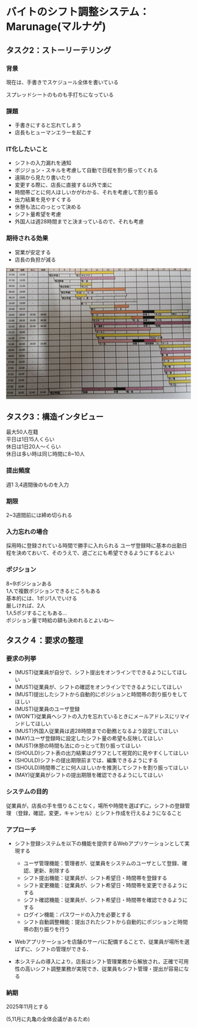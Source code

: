# バイトのシフト調整システム：Marunage(マルナゲ)

## タスク2：ストーリーテリング

### 背景
現在は、手書きでスケジュール全体を書いている

スプレッドシートのものも手打ちになっている

### 課題
- 手書きにすると忘れてしまう
- 店長もヒューマンエラーを起こす

### IT化したいこと
- シフトの入力漏れを通知
- ポジジョン・スキルを考慮して自動で日程を割り振ってくれる
- 遠隔から見たり書いたり
- 変更する際に、店長に直接する以外で楽に
- 時間帯ごとに何人ほしいかがわかる、それを考慮して割り振る
- 出力結果を見やすくする
- 休憩も法にのっとって決める
- シフト量希望を考慮
- 外国人は週28時間までと決まっているので、それも考慮

### 期待される効果
- 営業が安定する
- 店長の負担が減る

![](images\IMG_4273.jpg)

## タスク3：構造インタビュー
最大50人在籍  
平日は1日15人くらい  
休日は1日20人～くらい  
休日は多い時は同じ時間に8~10人  

### 提出頻度
週1
3,4週間後のものを入力

### 期限
2~3週間前には締め切られる

### 入力忘れの場合
採用時に登録されている時間で勝手に入れられる
ユーザ登録時に基本の出勤日程を決めておいて、そのうえで、週ごとにも希望できるようにするとよい

### ポジション
8~9ポジションある  
1人で複数ポジションできるところもある  
基本的には、1ポジ1人でいける  
厳しければ、2人  
1人5ポジすることもある...  
ポジション量で時給の額も決めれるとよいね～  


## タスク４：要求の整理

### 要求の列挙
- (MUST)従業員が自分で、シフト提出をオンラインでできるようにしてほしい
- (MUST)従業員が、シフトの確認をオンラインでできるようにしてほしい
- (MUST)提出したシフトから自動的にポジションと時間帯の割り振りをしてほしい
- (MUST)従業員のユーザ登録
- (WON’T)従業員へシフトの入力を忘れているときにメールアドレスにリマインドしてほしい
- (MUST)外国人従業員は週28時間までの勤務となるよう設定してほしい
- (MAY)ユーザ登録時に設定したシフト量の希望も反映してほしい
- (MUST)休憩の時間も法にのっとって割り振ってほしい
- (SHOULD)シフト表の出力結果はグラフとして視覚的に見やすくしてほしい
- (SHOULD)シフトの提出期限前までは、編集できるようにする
- (SHOULD)時間帯ごとに何人ほしいかを推測してシフトを割り振ってほしい
- (MAY)従業員がシフトの提出期限を確認できるようにしてほしい

### システムの目的
従業員が，店長の手を借りることなく，場所や時間を選ばずに，シフトの登録管理 （登録，確認，変更，キャンセル）とシフト作成を行えるようになること

### アプローチ
- シフト登録システムを以下の機能を提供するWebアプリケーションとして実現する
    - ユーザ管理機能：管理者が、従業員をシステムのユーザとして登録、確認、更新、削除する
    - シフト提出機能：従業員が、シフト希望日・時間帯を登録する
    - シフト変更機能：従業員が、シフト希望日・時間帯を変更できるようにする
    - シフト確認機能：従業員が、シフト希望日・時間帯を確認できるようにする
    - ログイン機能：パスワードの入力を必要とする
    - シフト自動調整機能：提出されたシフトから自動的にポジションと時間帯の割り振りを行う

- Webアプリケーションを店舗のサーバに配備することで、従業員が場所を選ばずに、シフトの管理ができる．

- 本システムの導入により，店長はシフト管理業務から解放され，正確で可用性の高いシフト調整業務が実現でき、従業員もシフト管理・提出が容易になる

### 納期
2025年11月とする

(5,11月に丸亀の全体会議があるため)